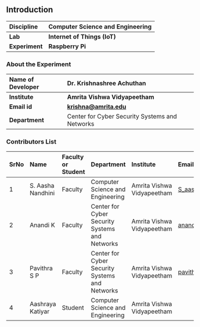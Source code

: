 ## Introduction


<b>Discipline | <b>Computer Science and Engineering
:--|:--|
<b> Lab | <b> Internet of Things (IoT) 
<b> Experiment|     <b> Raspberry Pi

### About the Experiment 



<b>Name of Developer | <b> Dr. Krishnashree Achuthan
:--|:--|
<b> Institute | <b>  Amrita Vishwa Vidyapeetham 
<b> Email id|     <b>    krishna@amrita.edu
<b> Department |   Center for Cyber Security Systems and Networks


### Contributors List

SrNo | Name | Faculty or Student | Department| Institute | Email id
:--|:--|:--|:--|:--|:--|
1 | S. Aasha Nandhini| Faculty | Computer Science and Engineering | Amrita Vishwa Vidyapeetham | S_aashanandhini@ch.amrita.edu.in
2 | Anandi K | Faculty | Center for Cyber Security Systems and Networks| Amrita Vishwa Vidyapeetham | anandik@am.amrita.edu
3 | Pavithra S P |Faculty | Center for Cyber Security Systems and Networks |Amrita Vishwa Vidyapeetham | pavithrasp@am.amrita.edu
4| Aashraya Katiyar |Student| Computer Science and Engineering |Amrita Vishwa Vidyapeetham |
